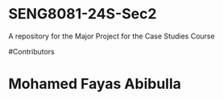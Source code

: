 # SENG8081-24S-Sec2
A repository for the Major Project for the Case Studies Course 

#Contributors

# Mohamed Fayas Abibulla
